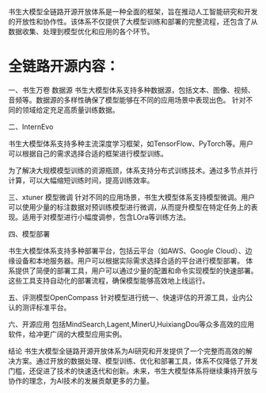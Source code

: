 书生大模型全链路开源开放体系是一种全面的框架，旨在推动人工智能研究和开发的开放性和协作性。该体系不仅提供了大模型训练和部署的完整流程，还包含了从数据收集、处理到模型优化和应用的各个环节。

# 全链路开源内容：
一、书生万卷
 数据源
书生大模型体系支持多种数据源，包括文本、图像、视频、音频等。数据源的多样性确保了模型能够在不同的应用场景中表现出色。
针对不同的领域给定充足高质量训练数据。

二、InternEvo

书生大模型体系支持多种主流深度学习框架，如TensorFlow、PyTorch等。用户可以根据自己的需求选择合适的框架进行模型训练。

为了解决大规模模型训练的资源瓶颈，体系支持分布式训练技术。通过多节点并行计算，可以大幅缩短训练时间，提高训练效率。


三、xtuner
模型微调
针对不同的应用场景，书生大模型体系支持模型微调。用户可以使用少量的标注数据对预训练模型进行微调，从而提升模型在特定任务上的表现。适用于对模型进行小幅度调参，包含LOra等训练方法。

四、模型部署

书生大模型体系支持多种部署平台，包括云平台（如AWS、Google Cloud）、边缘设备和本地服务器。用户可以根据实际需求选择合适的平台进行模型部署。
体系提供了简便的部署工具，用户可以通过少量的配置和命令实现模型的快速部署。这些工具支持自动化的部署流程，确保模型能够高效地上线运行。

五、评测模型OpenCompass
针对模型进行统一、快速评估的开源工具，业内公认的测评标准平台。

六、开源应用
包括MindSearch,Lagent,MinerU,HuixiangDou等众多高效的应用软件，给冲更广阔的大模型应用实例。

结论
书生大模型全链路开源开放体系为AI研究和开发提供了一个完整而高效的解决方案。通过开放的数据处理、模型训练、优化和部署工具，体系不仅降低了开发门槛，还促进了技术的快速迭代和创新。未来，书生大模型体系将继续秉持开放与协作的理念，为AI技术的发展贡献更多的力量。
